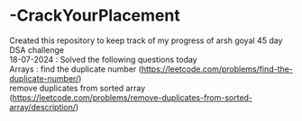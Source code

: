 # -CrackYourPlacement
Created this repository to keep track of my progress of arsh goyal 45 day DSA challenge<br/>
18-07-2024 : Solved the following questions today<br/>
Arrays : find the duplicate number (https://leetcode.com/problems/find-the-duplicate-number/)<br/>
         remove duplicates from sorted array (https://leetcode.com/problems/remove-duplicates-from-sorted-array/description/)<br/>
         
